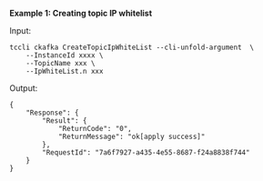 **Example 1: Creating topic IP whitelist**



Input: 

```
tccli ckafka CreateTopicIpWhiteList --cli-unfold-argument  \
    --InstanceId xxxx \
    --TopicName xxx \
    --IpWhiteList.n xxx
```

Output: 
```
{
    "Response": {
        "Result": {
            "ReturnCode": "0",
            "ReturnMessage": "ok[apply success]"
        },
        "RequestId": "7a6f7927-a435-4e55-8687-f24a8838f744"
    }
}
```

